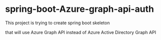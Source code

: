 # spring-boot-Azure-graph-api-auth

This project is trying to create spring boot skeleton

that will use Azure Graph API instead of Azure Active Directory Graph API